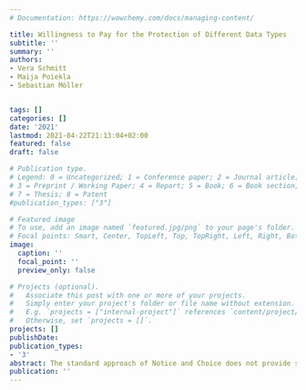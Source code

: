 ```yaml
---
# Documentation: https://wowchemy.com/docs/managing-content/

title: Willingness to Pay for the Protection of Different Data Types
subtitle: ''
summary: ''
authors:
- Vera Schmitt
- Maija Poiekla
- Sebastian Möller


tags: []
categories: []
date: '2021'
lastmod: 2021-04-22T21:13:04+02:00
featured: false
draft: false

# Publication type.
# Legend: 0 = Uncategorized; 1 = Conference paper; 2 = Journal article;
# 3 = Preprint / Working Paper; 4 = Report; 5 = Book; 6 = Book section;
# 7 = Thesis; 8 = Patent
#publication_types: ["3"]

# Featured image
# To use, add an image named `featured.jpg/png` to your page's folder.
# Focal points: Smart, Center, TopLeft, Top, TopRight, Left, Right, BottomLeft, Bottom, BottomRight.
image:
  caption: ''
  focal_point: ''
  preview_only: false

# Projects (optional).
#   Associate this post with one or more of your projects.
#   Simply enter your project's folder or file name without extension.
#   E.g. `projects = ["internal-project"]` references `content/project/deep-learning/index.md`.
#   Otherwise, set `projects = []`.
projects: []
publishDate: 
publication_types:
- '3'
abstract: The standard approach of Notice and Choice does not provide sufficient control over personal privacy preferences. A more granular analysis of privacy preferences is needed where the monetary valuation of different data types can contribute to the understanding of individual privacy concerns of personal information. The question of how much consumers value their privacy is still underexplored. Therefore, this study examines previous approaches of monetary valuation of different data types and analyses the monetary valuation for two different countries to verify earlier research results.
publication: ''
---
```

